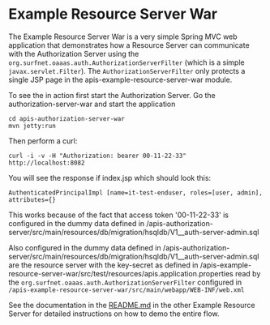 Example Resource Server War
======
The Example Resource Server War is a very simple Spring MVC web application that demonstrates how a Resource Server can communicate with the Authorization Server using the `org.surfnet.oaaas.auth.AuthorizationServerFilter` (which is a simple `javax.servlet.Filter`). The `AuthorizationServerFilter` only protects a single JSP page in the apis-example-resource-server-war module.

To see the in action first start the Authorization Server. Go the authorization-server-war and start the application

    cd apis-authorization-server-war
    mvn jetty:run

Then perform a curl:

    curl -i -v -H "Authorization: bearer 00-11-22-33"  http://localhost:8082

You will see the response if index.jsp which should look this:

	AuthenticatedPrincipalImpl [name=it-test-enduser, roles=[user, admin], attributes={}

This works because of the fact that access token '00-11-22-33' is configured in the dummy data defined in /apis-authorization-server/src/main/resources/db/migration/hsqldb/V1__auth-server-admin.sql

Also configured in the dummy data defined in /apis-authorization-server/src/main/resources/db/migration/hsqldb/V1__auth-server-admin.sql are the resource server with the key-secret as defined in /apis-example-resource-server-war/src/test/resources/apis.application.properties read by the `org.surfnet.oaaas.auth.AuthorizationServerFilter` configured in `/apis-example-resource-server-war/src/main/webapp/WEB-INF/web.xml`

See the documentation in the [README.md](https://github.com/OpenConextApps/apis/tree/master/apis-example-resource-server) in the other Example Resource Server for detailed instructions on how to demo the entire flow.

